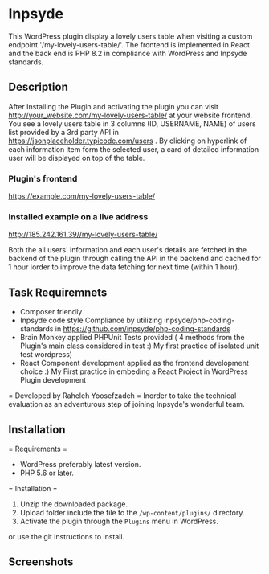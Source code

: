 # Inpsyde #
This WordPress plugin display a lovely users table when visiting a custom endpoint '/my-lovely-users-table/'.
The frontend is implemented in React and the back end is PHP 8.2 in compliance with WordPress and Inpsyde standards.

## Description ##
After Installing the Plugin  and activating the plugin you can visit http://your_website.com/my-lovely-users-table/ at your website frontend.
You see a lovely users table in 3 columns (ID, USERNAME, NAME) of users list provided by a 3rd party API in https://jsonplaceholder.typicode.com/users . 
By clicking on hyperlink of each information item form the selected user, a card of detailed information user will be displayed on top of the table.

  ### Plugin's frontend ###
  https://example.com/my-lovely-users-table/

  ### Installed example on a live address ###
  http://185.242.161.39//my-lovely-users-table/


Both the all users' information and each user's details are fetched in the backend of the plugin through calling the API in the backend and cached for 1 hour iorder to improve the data fetching for next time (within 1 hour).

## Task Requiremnets ##
* Composer friendly
* Inpsyde code style Compliance by utilizing inpsyde/php-coding-standards in https://github.com/inpsyde/php-coding-standards
* Brain Monkey applied PHPUnit Tests provided ( 4 methods from the Plugin's main class considered in test :)  My first practice of isolated unit test wordpress)
* React Component development applied as the frontend development choice :) My First practice in embeding a React Project in WordPress Plugin development


= Developed by Raheleh Yoosefzadeh =
Inorder to take the technical evaluation as an adventurous step of joining Inpsyde's wonderful team.


## Installation ##
= Requirements =
* WordPress preferably latest version.
* PHP 5.6 or later.

= Installation =
1. Unzip the downloaded package.
2. Upload folder include the file to the `/wp-content/plugins/` directory.
3. Activate the plugin through the `Plugins` menu in WordPress.

or use the git instructions to install.

## Screenshots ##

